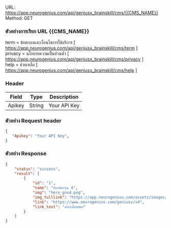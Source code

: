 
URL: https://app.neurogenius.com/api/geniusx_brainskill/cms/{{CMS_NAME}} <br>
Method: GET <br> 
### ตัวอย่างการเรียก URL {{CMS_NAME}} 
term = ข้อตกลงและเงื่อนไขการใช้บริการ [ https://app.neurogenius.com/api/geniusx_brainskill/cms/term ] <br>
privacy = นโยบายความเป็นส่วนตัว [ https://app.neurogenius.com/api/geniusx_brainskill/cms/privacy ] <br>
help = ช่วยเหลือ [ https://app.neurogenius.com/api/geniusx_brainskill/cms/help ]

### Header
| Field         | Type          | Description  |
| ------------- |---------------| -------------|
| Apikey        | String        | Your API Key |

### ตัวอย่าง Request header
```json
{
   "Apikey": "Your API Key",
}
```


### ตัวอย่าง Response
```json
{
    "status": "success",
    "result": [
        {
            "id": "1",
            "name": "รับสมัครรุ่น 4",
            "img": "hero_gnx4.png",
            "img_fulllink": "https://app.neurogenius.com/assets/images/hero/hero_gnx4.png",
            "link": "https://www.neurogenius.com/geniusx/x4",
            "link_text": "คลิกเพื่อสมัคร"
        }
    ]
}
```
